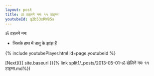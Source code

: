 ```yaml
---
layout: post
title: ॐ टहलने नमः ११ टाइम्स
youtubeId: q2b53xRW85s
---
```

 
 
 ॐ टहलने नमः  
 
 -  जिसके हाथ में धातु के झांझ हैं 
 
  
 
  
 
 
 
 
 
 


{% include youtubePlayer.html id=page.youtubeId %}
 
[Next]({{ site.baseurl }}{% link  split1/_posts/2013-05-01-ॐ खेलिने नमः ११ टाइम्स.md%})
 
